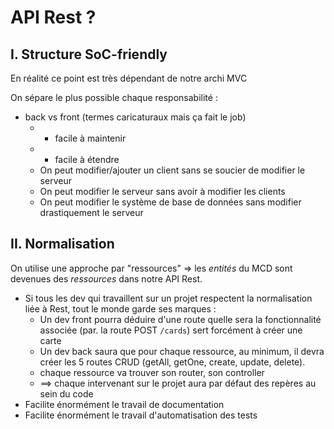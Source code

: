 # API Rest ?

## I. Structure SoC-friendly 

En réalité ce point est très dépendant de notre archi MVC

On sépare le plus possible chaque responsabilité :
- back vs front (termes caricaturaux mais ça fait le job)
  - + facile à maintenir
  - + facile à étendre
  - On peut modifier/ajouter un client sans se soucier de modifier le serveur
  - On peut modifier le serveur sans avoir à modifier les clients
  - On peut modifier le système de base de données sans modifier drastiquement le serveur

## II. Normalisation

On utilise une approche par "ressources" => les _entités_ du MCD sont devenues des _ressources_ dans notre API Rest. 

- Si tous les dev qui travaillent sur un projet respectent la normalisation liée à Rest, tout le monde garde ses marques :
  - Un dev front pourra déduire d'une route quelle sera la fonctionnalité associée (par. la route POST `/cards`) sert forcément à créer une carte
  - Un dev back saura que pour chaque ressource, au minimum, il devra créer les 5 routes CRUD (getAll, getOne, create, update, delete).
  - chaque ressource va trouver son router, son controller
  - ==> chaque intervenant sur le projet aura par défaut des repères au sein du code
- Facilite énormément le travail de documentation
- Facilite énormément le travail d'automatisation des tests